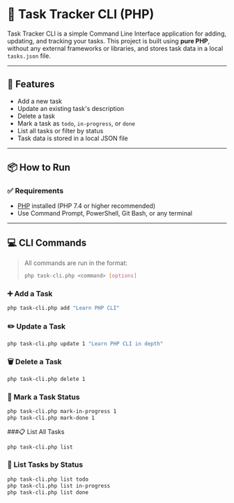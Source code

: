 # 🧩 Task Tracker CLI (PHP)

Task Tracker CLI is a simple Command Line Interface application for adding, updating, and tracking your tasks. This project is built using **pure PHP**, without any external frameworks or libraries, and stores task data in a local `tasks.json` file.

---

## 🚀 Features

- Add a new task
- Update an existing task's description
- Delete a task
- Mark a task as `todo`, `in-progress`, or `done`
- List all tasks or filter by status
- Task data is stored in a local JSON file

---

## 📦 How to Run

### ✅ Requirements
- [PHP](https://www.php.net/) installed (PHP 7.4 or higher recommended)
- Use Command Prompt, PowerShell, Git Bash, or any terminal

---

## 💻 CLI Commands

> All commands are run in the format:
> ```bash
> php task-cli.php <command> [options]
> ```

### ➕ Add a Task
```bash
php task-cli.php add "Learn PHP CLI"
```

### ✏️ Update a Task
```bash
php task-cli.php update 1 "Learn PHP CLI in depth"
```

### 🗑️ Delete a Task
```bash
php task-cli.php delete 1
```

### 🔁 Mark a Task Status
```bash
php task-cli.php mark-in-progress 1
php task-cli.php mark-done 1
```

###📋 List All Tasks
```bash
php task-cli.php list
```

### 📌 List Tasks by Status
```bash
php task-cli.php list todo
php task-cli.php list in-progress
php task-cli.php list done
```
